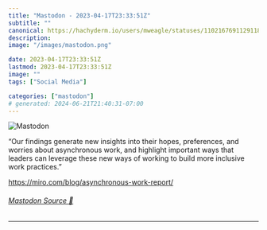 ```yaml
---
title: "Mastodon - 2023-04-17T23:33:51Z"
subtitle: ""
canonical: https://hachyderm.io/users/mweagle/statuses/110216769112911841
description:
image: "/images/mastodon.png"

date: 2023-04-17T23:33:51Z
lastmod: 2023-04-17T23:33:51Z
image: ""
tags: ["Social Media"]

categories: ["mastodon"]
# generated: 2024-06-21T21:40:31-07:00
---
```

![Mastodon](/images/mastodon.png)

<p>“Our findings generate new insights into their hopes, preferences, and worries about asynchronous work, and highlight important ways that leaders can leverage these new ways of working to build more inclusive work practices.”</p><p><a href="https://miro.com/blog/asynchronous-work-report/" target="_blank" rel="nofollow noopener noreferrer" translate="no"><span class="invisible">https://</span><span class="ellipsis">miro.com/blog/asynchronous-wor</span><span class="invisible">k-report/</span></a></p>


###### [Mastodon Source 🐘](https://hachyderm.io/@mweagle/110216769112911841)

___
